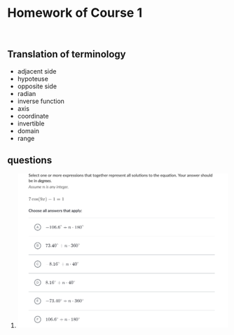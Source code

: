 # Homework of Course 1
</br>

## Translation of terminology

- adjacent side
- hypoteuse
- opposite side
- radian
- inverse function
- axis
- coordinate
- invertible
- domain
- range
## questions
1. ![alt text](../images/course1/sim1.jpg)

